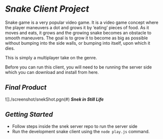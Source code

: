 # *Snake Client Project*

Snake game is a very popular video game. It is a video game concept where the player maneuvers a dot and grows it by ‘eating’ pieces of food. As it moves and eats, it grows and the growing snake becomes an obstacle to smooth maneuvers. The goal is to grow it to become as big as possible without bumping into the side walls, or bumping into itself, upon which it dies.

This is simply a multiplayer take on the genre.

Before you can run this client, you will need to be running the server side which you can download and install from here. 

## *Final Product*

![]./screenshot/snekShot.pgn(#)
***Snek in Still Life***


## *Getting Started*

- Follow steps inside the snek server repo to run the server side
- Run the development snake client using the `node play.js` command.
